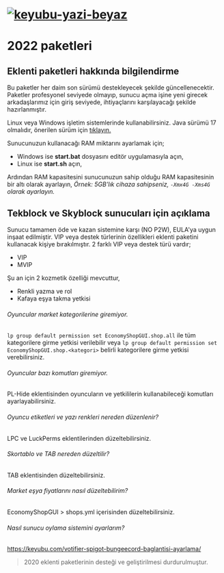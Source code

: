 # [![keyubu-yazi-beyaz](https://user-images.githubusercontent.com/47111280/164741112-6fddad44-e229-4429-b27b-0b955aa3ca0b.png)](https://keyubu.com)

# 2022 paketleri

## Eklenti paketleri hakkında bilgilendirme
Bu paketler her daim son sürümü destekleyecek şekilde güncellenecektir. Paketler profesyonel seviyede olmayıp, sunucu açma işine yeni girecek arkadaşlarımız için giriş seviyede, ihtiyaçlarını karşılayacağı şekilde hazırlanmıştır.

Linux veya Windows işletim sistemlerinde kullanabilirsiniz.
Java sürümü 17 olmalıdır, önerilen sürüm için [tıklayın.](https://www.azul.com/downloads/?version=java-17-lts&architecture=x86-64-bit&package=jre)

Sunucunuzun kullanacağı RAM miktarını ayarlamak için;
- Windows ise **start.bat** dosyasını editör uygulamasıyla açın,
- Linux ise **start.sh** açın,

Ardından RAM kapasitesini sunucunuzun sahip olduğu RAM kapasitesinin bir altı olarak ayarlayın,
_Örnek: 5GB'lık cihaza sahipseniz, `-Xmx4G -Xms4G` olarak ayarlayın._

## Tekblock ve Skyblock sunucuları için açıklama
Sunucu tamamen öde ve kazan sistemine karşı (NO P2W), EULA'ya uygun inşaat edilmiştir. VIP veya destek türlerinin özellikleri eklenti paketini kullanacak kişiye bırakılmıştır.
2 farklı VIP veya destek türü vardır;
- VIP
- MVIP

Şu an için 2 kozmetik özelliği mevcuttur,
- Renkli yazma ve rol
- Kafaya eşya takma yetkisi

###### Oyuncular market kategorilerine giremiyor.
`lp group default permission set EconomyShopGUI.shop.all` ile tüm kategorilere girme yetkisi verilebilir veya
`lp group default permission set EconomyShopGUI.shop.<kategori>` belirli kategorilere girme yetkisi verebilirsiniz.

###### Oyuncular bazı komutları giremiyor.
PL-Hide eklentisinden oyuncuların ve yetkililerin kullanabileceği komutları ayarlayabilirsiniz.

###### Oyuncu etiketleri ve yazı renkleri nereden düzenlenir?
LPC ve LuckPerms eklentilerinden düzeltebilirsiniz.

###### Skortablo ve TAB nereden düzeltilir?
TAB eklentisinden düzeltebilirsiniz.

###### Market eşya fiyatlarını nasıl düzeltebilirim?
EconomyShopGUI > shops.yml içerisinden düzeltebilirsiniz.

###### Nasıl sunucu oylama sistemini ayarlarım?
https://keyubu.com/votifier-spigot-bungeecord-baglantisi-ayarlama/

> 2020 eklenti paketlerinin desteği ve geliştirilmesi durdurulmuştur.
